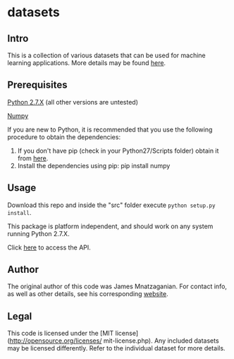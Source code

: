 # datasets
## Intro
This is a collection of various datasets that can be used for machine learning
applications. More details may be found
[here](http://techtorials.me/python-machine-learning-datasets/).
## Prerequisites
[Python 2.7.X](https://www.python.org/downloads/release/python-279/) (all other
versions are untested)

[Numpy](http://www.numpy.org/)

If you are new to Python, it is recommended that you use the following
procedure to obtain the dependencies:

1) If you don't have pip (check in your Python27/Scripts folder) obtain it
from [here](https://pip.pypa.io/en/latest/installing.html).
2) Install the dependencies using pip:
pip install numpy

## Usage
Download this repo and inside the "src" folder execute `python setup.py
install`.

This package is platform independent, and should work on any system running
Python 2.7.X.

Click [here](http://techtorials.me/datasets/index.html) to access the API.

## Author
The original author of this code was James Mnatzaganian. For contact info, as
well as other details, see his corresponding [website](http://techtorials.me).

## Legal
This code is licensed under the [MIT license](http://opensource.org/licenses/
mit-license.php). Any included datasets may be licensed differently. Refer to
the individual dataset for more details.